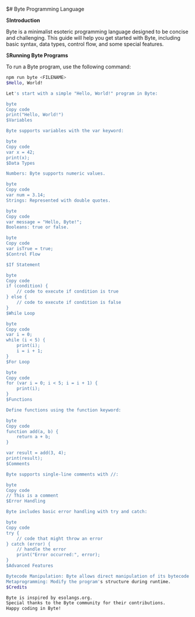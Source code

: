 $# Byte Programming Language

$**Introduction**

Byte is a minimalist esoteric programming language designed to be concise and challenging. This guide will help you get started with Byte, including basic syntax, data types, control flow, and some special features.

$**Running Byte Programs**

To run a Byte program, use the following command:
```bash
npm run byte <FILENAME>
$Hello, World!

Let's start with a simple "Hello, World!" program in Byte:

byte
Copy code
print("Hello, World!")
$Variables

Byte supports variables with the var keyword:

byte
Copy code
var x = 42;
print(x);
$Data Types

Numbers: Byte supports numeric values.

byte
Copy code
var num = 3.14;
Strings: Represented with double quotes.

byte
Copy code
var message = "Hello, Byte!";
Booleans: true or false.

byte
Copy code
var isTrue = true;
$Control Flow

$If Statement

byte
Copy code
if (condition) {
    // code to execute if condition is true
} else {
    // code to execute if condition is false
}
$While Loop

byte
Copy code
var i = 0;
while (i < 5) {
    print(i);
    i = i + 1;
}
$For Loop

byte
Copy code
for (var i = 0; i < 5; i = i + 1) {
    print(i);
}
$Functions

Define functions using the function keyword:

byte
Copy code
function add(a, b) {
    return a + b;
}

var result = add(3, 4);
print(result);
$Comments

Byte supports single-line comments with //:

byte
Copy code
// This is a comment
$Error Handling

Byte includes basic error handling with try and catch:

byte
Copy code
try {
    // code that might throw an error
} catch (error) {
    // handle the error
    print("Error occurred:", error);
}
$Advanced Features

Bytecode Manipulation: Byte allows direct manipulation of its bytecode for advanced users.
Metaprogramming: Modify the program's structure during runtime.
$Credits

Byte is inspired by esolangs.org.
Special thanks to the Byte community for their contributions.
Happy coding in Byte!